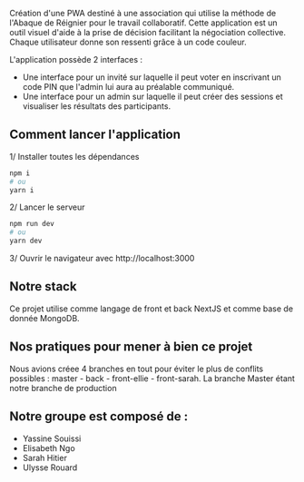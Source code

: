 Création d'une PWA destiné à une association qui utilise la méthode de l'Abaque de Réignier pour le travail collaboratif. Cette application est un outil visuel d'aide à la prise de décision facilitant la négociation collective. Chaque utilisateur donne son ressenti grâce à un code couleur.

L'application possède 2 interfaces : 
- Une interface pour un invité sur laquelle il peut voter en inscrivant un code PIN que l'admin lui aura au préalable communiqué. 
- Une interface pour un admin sur laquelle il peut créer des sessions et visualiser les résultats des participants.

## Comment lancer l'application

1/ Installer toutes les dépendances

```bash
npm i
# ou
yarn i
```

2/ Lancer le serveur

```bash
npm run dev
# ou
yarn dev
```

3/ Ouvrir le navigateur avec http://localhost:3000

## Notre stack

Ce projet utilise comme langage de front et back NextJS et comme base de donnée MongoDB.

## Nos pratiques pour mener à bien ce projet

Nous avions créee 4 branches en tout pour éviter le plus de conflits possibles : master - back - front-ellie - front-sarah. La branche Master étant notre branche de production

## Notre groupe est composé de :
- Yassine Souissi
- Elisabeth Ngo
- Sarah Hitier
- Ulysse Rouard
